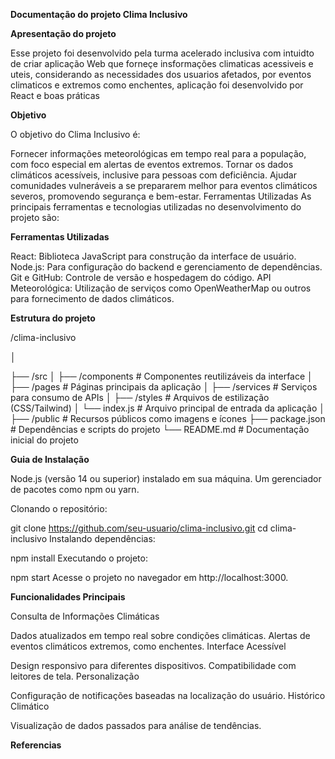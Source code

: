 **Documentação do projeto Clima Inclusivo**

**Apresentação do projeto**

Esse projeto foi desenvolvido pela turma acelerado inclusiva com intuidto de criar aplicação Web que forneçe insformações climaticas acessiveis e uteis, considerando as necessidades dos usuarios afetados, por eventos climaticos e extremos como enchentes, aplicação foi desenvolvido por React e boas práticas

**Objetivo**

O objetivo do Clima Inclusivo é:

Fornecer informações meteorológicas em tempo real para a população, com foco especial em alertas de eventos extremos. Tornar os dados climáticos acessíveis, inclusive para pessoas com deficiência. Ajudar comunidades vulneráveis a se prepararem melhor para eventos climáticos severos, promovendo segurança e bem-estar. Ferramentas Utilizadas As principais ferramentas e tecnologias utilizadas no desenvolvimento do projeto são:


**Ferramentas Utilizadas**

React: Biblioteca JavaScript para construção da interface de usuário. Node.js: Para configuração do backend e gerenciamento de dependências. Git e GitHub: Controle de versão e hospedagem do código. API Meteorológica: Utilização de serviços como OpenWeatherMap ou outros para fornecimento de dados climáticos.

**Estrutura do projeto**

/clima-inclusivo

│

├── /src
│ ├── /components # Componentes reutilizáveis da interface
│ ├── /pages # Páginas principais da aplicação
│ ├── /services # Serviços para consumo de APIs
│ ├── /styles # Arquivos de estilização (CSS/Tailwind)
│ └── index.js # Arquivo principal de entrada da aplicação
│
├── /public # Recursos públicos como imagens e ícones
├── package.json # Dependências e scripts do projeto
└── README.md # Documentação inicial do projeto


**Guia de Instalação**

Node.js (versão 14 ou superior) instalado em sua máquina. Um gerenciador de pacotes como npm ou yarn.

Clonando o repositório:

git clone https://github.com/seu-usuario/clima-inclusivo.git cd clima-inclusivo Instalando dependências:

npm install Executando o projeto:

npm start Acesse o projeto no navegador em http://localhost:3000.


**Funcionalidades Principais**

Consulta de Informações Climáticas

Dados atualizados em tempo real sobre condições climáticas. Alertas de eventos climáticos extremos, como enchentes. Interface Acessível

Design responsivo para diferentes dispositivos. Compatibilidade com leitores de tela. Personalização

Configuração de notificações baseadas na localização do usuário. Histórico Climático

Visualização de dados passados para análise de tendências.


**Referencias**
